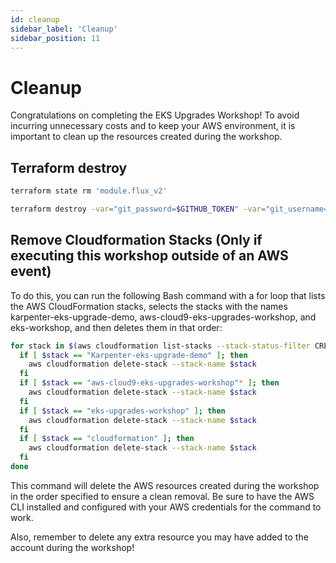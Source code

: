 ```yaml
---
id: cleanup
sidebar_label: 'Cleanup'
sidebar_position: 11
---
```


# Cleanup


Congratulations on completing the EKS Upgrades Workshop! To avoid incurring unnecessary costs and to keep your AWS environment, it is important to clean up the resources created during the workshop.

## Terraform destroy

```bash
terraform state rm 'module.flux_v2'

terraform destroy -var="git_password=$GITHUB_TOKEN" -var="git_username=$GITHUB_USER" -var="git_url=https://github.com/$GITHUB_USER/eks-cluster-upgrades-workshop.git" -var="git_branch=main" -var="aws_region=$AWS_REGION" -var="cluster_version=1.25" --auto-approve
```

## Remove Cloudformation Stacks (Only if executing this workshop outside of an AWS event)

To do this, you can run the following Bash command with a for loop that lists the AWS CloudFormation stacks, selects the stacks with the names karpenter-eks-upgrade-demo, aws-cloud9-eks-upgrades-workshop, and eks-workshop, and then deletes them in that order:

```bash
for stack in $(aws cloudformation list-stacks --stack-status-filter CREATE_COMPLETE UPDATE_COMPLETE --query "StackSummaries[?contains(StackName, 'Karpenter-eks-upgrade-demo') || contains(StackName, 'aws-cloud9-eks-upgrades-workshop') || contains(StackName, 'cloudformation')].StackName" --output text); do
  if [ $stack == "Karpenter-eks-upgrade-demo" ]; then
    aws cloudformation delete-stack --stack-name $stack
  fi
  if [ $stack == "aws-cloud9-eks-upgrades-workshop"* ]; then
    aws cloudformation delete-stack --stack-name $stack
  fi
  if [ $stack == "eks-upgrades-workshop" ]; then
    aws cloudformation delete-stack --stack-name $stack
  fi
  if [ $stack == "cloudformation" ]; then
    aws cloudformation delete-stack --stack-name $stack
  fi
done
```

This command will delete the AWS resources created during the workshop in the order specified to ensure a clean removal. Be sure to have the AWS CLI installed and configured with your AWS credentials for the command to work.


Also, remember to delete any extra resource you may have added to the account during the workshop!
